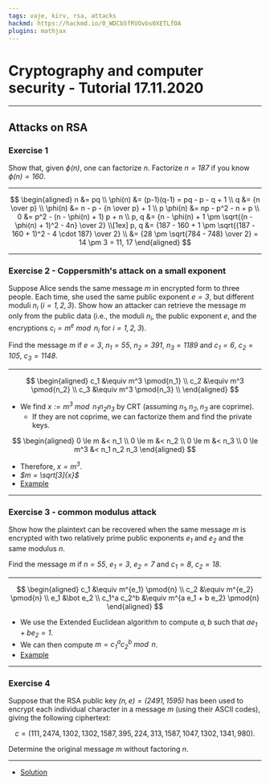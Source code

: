```yaml
---
tags: vaje, kirv, rsa, attacks
hackmd: https://hackmd.io/0_WDCb5fRVOvbs0XETLfOA
plugins: mathjax
---
```

# Cryptography and computer security - Tutorial 17.11.2020

---

## Attacks on RSA

### Exercise 1

Show that, given <i>$\phi(n)$</i>, one can factorize <i>$n$</i>. Factorize <i>$n = 187$</i> if you know <i>$\phi(n) = 160$</i>.

----

$$
\begin{aligned}
n &= pq \\
\phi(n) &= (p-1)(q-1) = pq - p - q + 1 \\
q &= {n \over p} \\
\phi(n) &= n - p - {n \over p} + 1 \\
p \phi(n) &= np - p^2 - n + p \\
0 &= p^2 - (n - \phi(n) + 1) p + n \\
p, q &= {n - \phi(n) + 1 \pm \sqrt{(n - \phi(n) + 1)^2 - 4n} \over 2} \\[1ex]
p, q &= {187 - 160 + 1 \pm \sqrt{(187 - 160 + 1)^2 - 4 \cdot 187} \over 2} \\
&= {28 \pm \sqrt{784 - 748} \over 2} = 14 \pm 3 = 11, 17
\end{aligned}
$$

---

### Exercise 2 - Coppersmith's attack on a small exponent

Suppose Alice sends the same message <i>$m$</i> in encrypted form to three people. Each time, she used the same public exponent <i>$e = 3$</i>, but different moduli <i>$n_i$</i> (<i>$i = 1, 2, 3$</i>). Show how an attacker can retrieve the message <i>$m$</i> only from the public data (i.e., the moduli <i>$n_i$</i>, the public exponent <i>$e$</i>, and the encryptions <i>$c_i = m^e \bmod{n_i}$</i> for <i>$i = 1, 2, 3$</i>).

Find the message <i>$m$</i> if <i>$e = 3$</i>, <i>$n_1 = 55$</i>, <i>$n_2 = 391$</i>, <i>$n_3 = 1189$</i> and <i>$c_1 = 6$</i>, <i>$c_2 = 105$</i>, <i>$c_3 = 1148$</i>.

----

$$
\begin{aligned}
c_1 &\equiv m^3 \pmod{n_1} \\
c_2 &\equiv m^3 \pmod{n_2} \\
c_3 &\equiv m^3 \pmod{n_3} \\
\end{aligned}
$$

* We find <i>$x := m^3 \bmod{n_1 n_2 n_3}$</i> by CRT (assuming <i>$n_1, n_2, n_3$</i> are coprime).
    -  If they are not coprime, we can factorize them and find the private keys.

$$
\begin{aligned}
0 \le m &< n_1 \\
0 \le m &< n_2 \\
0 \le m &< n_3 \\
0 \le m^3 &< n_1 n_2 n_3
\end{aligned}
$$

* Therefore, <i>$x = m^3$</i>.
* <i>$m = \sqrt[3]{x}$</i>
* [Example](https://nbviewer.jupyter.org/github/jaanos/kirv/blob/master/notebooks/Coppersmith.ipynb)

---

### Exercise 3 - common modulus attack

Show how the plaintext can be recovered when the same message <i>$m$</i> is encrypted with two relatively prime public exponents <i>$e_1$</i> and <i>$e_2$</i> and the same modulus <i>$n$</i>.

Find the message <i>$m$</i> if <i>$n = 55$</i>, <i>$e_1 = 3$</i>, <i>$e_2 = 7$</i> and <i>$c_1 = 8$</i>, <i>$c_2 = 18$</i>.

----

$$
\begin{aligned}
c_1 &\equiv m^{e_1} \pmod{n} \\
c_2 &\equiv m^{e_2} \pmod{n} \\
e_1 &\bot e_2 \\
c_1^a c_2^b &\equiv m^{a e_1 + b e_2} \pmod{n}
\end{aligned}
$$

* We use the Extended Euclidean algorithm to compute <i>$a, b$</i> such that <i>$a e_1 + b e_2 = 1$</i>.
* We can then compute <i>$m = c_1^a c_2^b \bmod{n}$</i>.
* [Example](https://nbviewer.jupyter.org/github/jaanos/kirv/blob/master/notebooks/CommonModulus.ipynb)

---

### Exercise 4

Suppose that the RSA public key <i>$(n, e) = (2491, 1595)$</i> has been used to encrypt each individual character in a message <i>$m$</i> (using their ASCII codes), giving the following ciphertext:

$$
c = (111, 2474, 1302, 1302, 1587, 395, 224, 313, 1587, 1047, 1302, 1341, 980) .
$$

Determine the original message $m$ without factoring <i>$n$</i>.

----

* [Solution](https://nbviewer.jupyter.org/github/jaanos/kirv/blob/master/notebooks/RSA-ECB.ipynb)